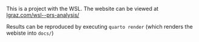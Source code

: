 This is a project with the WSL. The website can be viewed at [lgraz.com/wsl--prs-analysis/](https://lgraz.com/wsl--prs-analysis/)

Results can be reproduced by executing `quarto render` (which renders the webiste into `docs/`)
